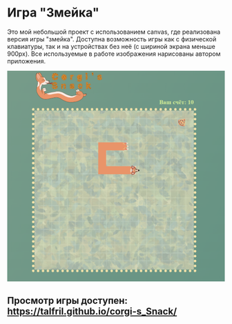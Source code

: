 # Игра "Змейка" 

Это мой небольшой проект с использованием canvas, где реализована версия игры "змейка".
Доступна возможность игры как с физической клавиатуры, так и на устройствах без неё (с шириной экрана меньше 900px).
Все используемые в работе изображения нарисованы автором приложения.

![Внешний вид игры](image.png)

## Просмотр игры доступен: https://talfril.github.io/corgi-s_Snack/